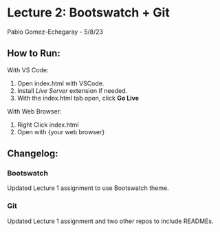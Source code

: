 # Lecture 2: Bootswatch + Git
Pablo Gomez-Echegaray - 5/8/23

## How to Run:
With VS Code:
1. Open index.html with VSCode.
2. Install *Live Server* extension if needed.
3. With the index.html tab open, click **Go Live**

With Web Browser:
1. Right Click index.html
2. Open with {your web browser}

## Changelog:

### Bootswatch
Updated Lecture 1 assignment to use Bootswatch theme.

### Git
Updated Lecture 1 assignment and two other repos to include READMEs.

